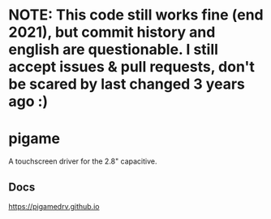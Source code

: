 # NOTE: This code still works fine (end 2021), but commit history and english are questionable. I still accept issues & pull requests, don't be scared by last changed 3 years ago :)
# pigame
A touchscreen driver for the 2.8" capacitive.
## Docs
https://pigamedrv.github.io
